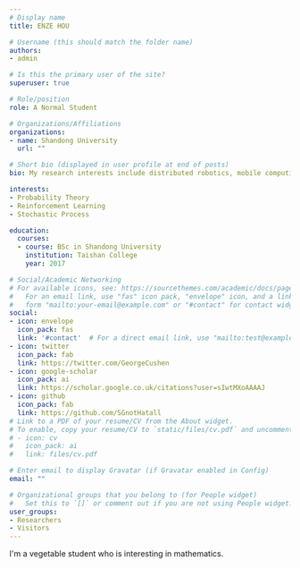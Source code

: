 ```yaml
---
# Display name
title: ENZE HOU

# Username (this should match the folder name)
authors:
- admin

# Is this the primary user of the site?
superuser: true

# Role/position
role: A Normal Student

# Organizations/Affiliations
organizations:
- name: Shandong University
  url: ""

# Short bio (displayed in user profile at end of posts)
bio: My research interests include distributed robotics, mobile computing and programmable matter.

interests:
- Probability Theory
- Reinforcement Learning
- Stochastic Process

education:
  courses:
  - course: BSc in Shandong University
    institution: Taishan College
    year: 2017

# Social/Academic Networking
# For available icons, see: https://sourcethemes.com/academic/docs/page-builder/#icons
#   For an email link, use "fas" icon pack, "envelope" icon, and a link in the
#   form "mailto:your-email@example.com" or "#contact" for contact widget.
social:
- icon: envelope
  icon_pack: fas
  link: '#contact'  # For a direct email link, use "mailto:test@example.org".
- icon: twitter
  icon_pack: fab
  link: https://twitter.com/GeorgeCushen
- icon: google-scholar
  icon_pack: ai
  link: https://scholar.google.co.uk/citations?user=sIwtMXoAAAAJ
- icon: github
  icon_pack: fab
  link: https://github.com/SGnotHatall
# Link to a PDF of your resume/CV from the About widget.
# To enable, copy your resume/CV to `static/files/cv.pdf` and uncomment the lines below.
# - icon: cv
#   icon_pack: ai
#   link: files/cv.pdf

# Enter email to display Gravatar (if Gravatar enabled in Config)
email: ""

# Organizational groups that you belong to (for People widget)
#   Set this to `[]` or comment out if you are not using People widget.
user_groups:
- Researchers
- Visitors
---
```


I'm a vegetable student who is interesting in mathematics.